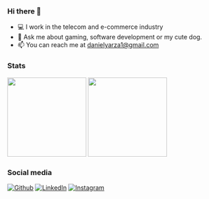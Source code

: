 ### Hi there 👋

- 💻 I work in the telecom and e-commerce industry
- 💬 Ask me about gaming, software development or my cute dog.
- 📫 You can reach me at danielyarza1@gmail.com
### Stats
<p>
  <img height="180em" src="https://github-readme-stats-eight-theta.vercel.app/api?username=dyarzanavarro&show_icons=true&theme=onedark&include_all_commits=true&count_private=true"/>
  <img height="180em" src="https://github-readme-stats-eight-theta.vercel.app/api/top-langs/?username=dyarzanavarro&theme=onedark&layout=compact&langs_count=8"/>
</p>

### Social media
<p>
  <a href="https://github.com/dyarzanavarro" target="_blank"><img alt="Github" src="https://img.shields.io/badge/GitHub-%2312100E.svg?&style=for-the-badge&logo=Github&logoColor=white" /></a> 
  <a href="https://www.linkedin.com/in/dyarzanavarro" target="_blank"><img alt="LinkedIn" src="https://img.shields.io/badge/linkedin-%230077B5.svg?&style=for-the-badge&logo=linkedin&logoColor=white" /></a> 
  <a href="https://www.instagram.com/booisacutiepie" target="_blank"><img alt="Instagram" src="https://img.shields.io/badge/instagram-%23E4405F.svg?&style=for-the-badge&logo=instagram&logoColor=white" /></a>
</p>
